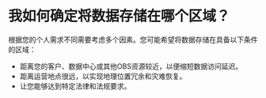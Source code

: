 # 我如何确定将数据存储在哪个区域？<a name="obs_faq_0019"></a>

根据您的个人需求不同需要考虑多个因素。您可能希望将数据存储在具备以下条件的区域：

-   距离您的客户、数据中心或其他OBS资源较近，以便缩短数据访问延迟。
-   距离运营地点很远，以实现地理位置冗余和灾难恢复。
-   让您能够达到特定法律和法规要求。


